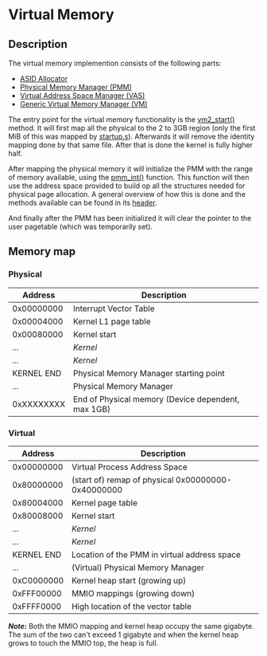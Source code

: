 # Virtual Memory

## Description
The virtual memory implemention consists of the following parts:
* [ASID Allocator](include/asid_allocator.h)
* [Physical Memory Manager (PMM)](include/pmm.h)
* [Virtual Address Space Manager (VAS)](include/vas2.h)
* [Generic Virtual Memory Manager (VM)](include/vm2.h)


The entry point for the virtual memory functionality is the [vm2_start()](vm2.c#L91) method.
It will first map all the physical to the 2 to 3GB region (only the first MiB of this was mapped by [startup.s](../common/startup.s)).
Afterwards it will remove the identity mapping done by that same file. After that is done the kernel is fully higher half.

After mapping the physical memory it will initialize the PMM with the range of memory available, using the [pmm_int()](pmm.c#L17) function.
This function will then use the address space provided to build op all the structures needed for
physical page allocation. A general overview of how this is done and the methods available can be 
found in its [header](include/pmm.h).

And finally after the PMM has been initialized it will clear the pointer to the user pagetable (which was temporarily set).


## Memory map

### Physical

| Address    | Description                                                            |
| ---------- | ---------------------------------------------------------------------- |
| 0x00000000 | Interrupt Vector Table                                                 |
| 0x00004000 | Kernel L1 page table                                                   |
| 0x00080000 | Kernel start                                                           |
| ...        | *Kernel*                                                               |   
| ...        | *Kernel*                                                               |
| KERNEL END | Physical Memory Manager starting point                                 |
| ...        | Physical Memory Manager                                                |
| 0xXXXXXXXX | End of Physical memory (Device dependent, max 1GB)                     |

### Virtual 

| Address    | Description                                                            |
| ---------- | ---------------------------------------------------------------------- |
| 0x00000000 | Virtual Process Address Space                                          |
| 0x80000000 | (start of) remap of physical 0x00000000-0x40000000                     |
| 0x80004000 | Kernel page table                                                      |
| 0x80008000 | Kernel start                                                           |
| ...        | *Kernel*                                                               |   
| ...        | *Kernel*                                                               |   
| KERNEL END | Location of the PMM in virtual address space                           |
| ...        | (Virtual) Physical Memory Manager                                      |
| 0xC0000000 | Kernel heap start (growing up)                                         |
| 0xFFF00000 | MMIO mappings (growing down)                                           |
| 0xFFFF0000 | High location of the vector table                                      |

***Note:*** Both the MMIO mapping and kernel heap occupy the same gigabyte. 
The sum of the two can't exceed 1 gigabyte and when the kernel heap grows to touch the MMIO top, the heap is full.
